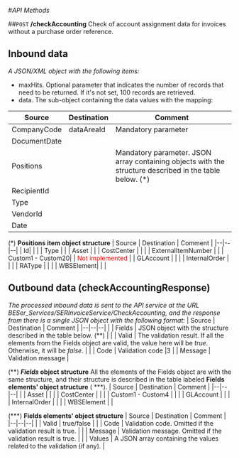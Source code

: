 #_API Methods_

##`POST` **/checkAccounting**
Check of account assignment data for invoices without a purchase order reference.

## Inbound data

_A JSON/XML object with the following items:_
- maxHits. Optional parameter that indicates the number of records that need to be returned. If it's not set, 100 records are retrieved.
- data. The sub-object containing the data values with the mapping:

| Source | Destination | Comment |
|--|--|--|
| CompanyCode | dataAreaId | Mandatory parameter |
| DocumentDate | |
| Positions | | Mandatory parameter. JSON array containing objects with the structure described in the table below. (*) |
| RecipientId | | |
| Type | | |
| VendorId | | |
| Date | | |

(*) <b>Positions item object structure</b>
| Source | Destination | Comment |
|--|--|--|
| Id| | |
| Type | |
| Asset | |
| CostCenter | | |
| ExternalItemNumber | |
| Custom1 - Custom20| | <span style="color:red">Not implemented</span> |
| GLAccount | | |
| InternalOrder | | |
| RAType | | |
| WBSElement| | |

## Outbound data (checkAccountingResponse)
_The processed inbound data is sent to the API service at the URL BESer_Services/SERInvoiceService/CheckAccounting, and the response from there is a single JSON object with the following format:_ 
| Source | Destination  | Comment |
|--|--|--|
| | Fields | JSON object with the structure described in the table below. (**) |
| | Valid | The validation result. If all the elements from the Fields object are valid, the value here will be _true_. Otherwise, it will be _false_. |
| | Code | Validation code |3
| | Message | Validation message |

(**) <b>_Fields_ object structure</b>
All the elements of the Fields object are with the same structure, and their structure is described in the table labeled **Fields elements' object structure** ( ***).
| Source | Destination | Comment |
|--|--|--|
| | Asset | |
| | CostCenter | |
| | Custom1 - Custom4 | |
| | GLAccount | |
| | InternalOrder | |
| | WBSElement | |

(***) **Fields elements' object structure**
| Source | Destination | Comment |
|--|--|--|
| | Valid | true/false |
| | Code | Validation code. Omitted if the validation result is true. |
| | Message | Validation message. Omitted if the validation result is true. |
| | Values | A JSON array containing the values related to the validation (if any). |